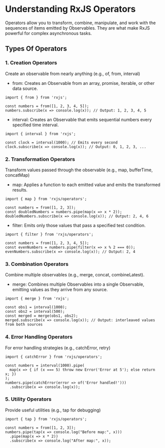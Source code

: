# Understanding RxJS Operators

Operators allow you to transform, combine, manipulate, and work with the sequences of items emitted by Observables. They are what make RxJS powerful for complex asynchronous tasks.

## Types Of Operators

### 1. Creation Operators

Create an observable from nearly anything (e.g., of, from, interval)

- from: Creates an Observable from an array, promise, iterable, or other data source.

```
import { from } from 'rxjs';

const numbers = from([1, 2, 3, 4, 5]);
numbers.subscribe(x => console.log(x)); // Output: 1, 2, 3, 4, 5

```

- interval: Creates an Observable that emits sequential numbers every specified time interval.

```
import { interval } from 'rxjs';

const clock = interval(1000); // Emits every second
clock.subscribe(x => console.log(x)); // Output: 0, 1, 2, 3, ...

```

### 2. Transformation Operators

Transform values passed through the observable (e.g., map, bufferTime, concatMap)

- map: Applies a function to each emitted value and emits the transformed results.

```
import { map } from 'rxjs/operators';

const numbers = from([1, 2, 3]);
const doubledNumbers = numbers.pipe(map(x => x * 2));
doubledNumbers.subscribe(x => console.log(x)); // Output: 2, 4, 6

```

- filter: Emits only those values that pass a specified test condition.

```
import { filter } from 'rxjs/operators';

const numbers = from([1, 2, 3, 4, 5]);
const evenNumbers = numbers.pipe(filter(x => x % 2 === 0));
evenNumbers.subscribe(x => console.log(x)); // Output: 2, 4

```

### 3. Combination Operators

Combine multiple observables (e.g., merge, concat, combineLatest).

- merge: Combines multiple Observables into a single Observable, emitting values as they arrive from any source.

```
import { merge } from 'rxjs';

const obs1 = interval(1000);
const obs2 = interval(500);
const merged = merge(obs1, obs2);
merged.subscribe(x => console.log(x)); // Output: interleaved values from both sources

```

### 4. Error Handling Operators

For error handling strategies (e.g., catchError, retry)

```
import { catchError } from 'rxjs/operators';

const numbers = interval(1000).pipe(
  map(x => { if (x === 5) throw new Error('Error at 5'); else return x; })
);
numbers.pipe(catchError(error => of('Error handled!')))
  .subscribe(x => console.log(x));

```

### 5. Utility Operators

Provide useful utilities (e.g., tap for debugging)

```
import { tap } from 'rxjs/operators';

const numbers = from([1, 2, 3]);
numbers.pipe(tap(x => console.log("Before map:", x)))
  .pipe(map(x => x * 2))
  .subscribe(x => console.log("After map:", x));

```
